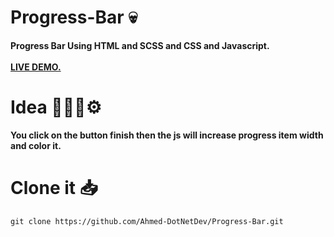 # Progress-Bar 💀
<strong>Progress Bar Using HTML and SCSS and CSS and Javascript.</strong><br><br>
<a href="https://ahmed-dotnetdev.github.io/Progress-Bar/"><strong>LIVE DEMO.</strong></a><br>
# Idea 👨🏻‍💻⚙
<p><strong>You click on the button finish then the js will increase progress item width and color it.</strong></p>

# Clone it 📥
  
    git clone https://github.com/Ahmed-DotNetDev/Progress-Bar.git
